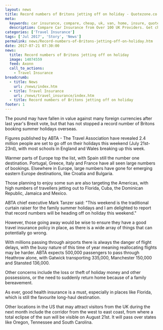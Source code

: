 ```yaml
---
layout: news
title: Record numbers of Britons jetting off on holiday - Quotezone.co.uk
meta:
  keywords: car insurance, compare, cheap, uk, van, home, insure, quotes, online, comparison, bike, loans, life
  description: Compare Car Insurance from Over 100 UK Providers. Get cheap quotes online now using our fast, free, secure comparison site
categories: ['Travel Insurance']
tags: ['Jul 2017', 'Story', 'News']
permalink: news/Record-numbers-of-Britons-jetting-off-on-holiday.htm
date: 2017-07-21 07:30:00
news:
  title: Record numbers of Britons jetting off on holiday
  image: 14074559
  feed: Axonn
  call_to_actions:
    - Travel Insurance
breadcrumb:
  - title: News
    url: /news/index.htm
  - title: Travel Insurance
    url: /news/travel_insurance/index.htm
  - title: Record numbers of Britons jetting off on holiday
footer: 1
---
```


The pound may have fallen in value against many foreign currencies after last year&#39;s Brexit vote, but that has not stopped a record number of Britons booking summer holidays overseas.

Figures published by ABTA - The Travel Association have revealed 2.4 million people are set to go off on their holidays this weekend (July 21st-23rd), with most schools in England and Wales breaking up this week.&nbsp;

Warmer parts of Europe top the list, with Spain still the number one destination. Portugal, Greece, Italy and France have all seen large numbers of bookings. Elsewhere in Europe, large numbers have gone for emerging eastern Europe destinations, like Croatia and Bulgaria.

Those planning to enjoy some sun are also targeting the Americas, with high numbers of travellers jetting out to Florida, Cuba, the Dominican Republic, Jamaica and Mexico.

ABTA chief executive Mark Tanzer said: &quot;This weekend is the traditional curtain raiser for the family summer holidays and I am delighted to report that record numbers will be heading off on holiday this weekend.&quot;

However, those going away would be wise to ensure they have a good travel insurance policy in place, as there is a wide array of things that can potentially go wrong. &nbsp;

With millions passing through airports there is always the danger of flight delays, with the busy nature of this time of year meaning reallocating flights may be harder. ABTA expects 500,000 passengers to pass through Heathrow alone, with Gatwick transporting 335,000, Manchester 150,000 and Stansted 136,000.&nbsp;

Other concerns include the loss or theft of holiday money and other possessions, or the need to suddenly return home because of a family bereavement.

As ever, good health insurance is a must, especially in places like Florida, which is still the favourite long-haul destination.&nbsp;

Other locations in the US that may attract visitors from the UK during the next month include the corridor from the west to east coast, from where a total eclipse of the sun will be visible on August 21st. It will pass over states like Oregon, Tennessee and South Carolina.
